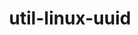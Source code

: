 ---
title: "util-linux-uuid"
layout: cache
categories: [package, develop-2024-12-22]
meta: {"versions": ["2.40.2"], "compilers": ["gcc@=10.5.0", "gcc@=11.1.0", "gcc@=11.4.0", "gcc@=12.3.0", "gcc@=12.4.0", "gcc@=13.2.0", "gcc@=13.3.0", "gcc@=7.3.1", "gcc@=7.5.0", "gcc@=9.4.0", "oneapi@=2024.1.0", "oneapi@=2024.2.1"], "oss": ["amzn2", "centos7", "rhel8", "ubuntu18.04", "ubuntu20.04", "ubuntu22.04", "ubuntu24.04"], "platforms": ["linux"], "targets": ["aarch64", "neoverse_v1", "neoverse_v2", "ppc64le", "x86_64_v3", "x86_64_v4"], "stacks": ["aws-isc", "aws-isc-aarch64", "aws-pcluster-neoverse_v1", "aws-pcluster-x86_64_v4", "bootstrap-x86_64-linux-gnu", "build_systems", "data-vis-sdk", "developer-tools-aarch64-linux-gnu", "developer-tools-x86_64_v3-linux-gnu", "e4s", "e4s-neoverse-v2", "e4s-oneapi", "e4s-power", "e4s-rocm-external", "ml-linux-aarch64-cpu", "ml-linux-aarch64-cuda", "ml-linux-x86_64-cpu", "ml-linux-x86_64-cuda", "ml-linux-x86_64-rocm", "radiuss", "radiuss-aws", "radiuss-aws-aarch64", "root", "tutorial"], "num_specs": 18, "num_specs_by_stack": {"radiuss-aws-aarch64": 1, "root": 18, "aws-isc-aarch64": 1, "aws-pcluster-neoverse_v1": 1, "aws-pcluster-x86_64_v4": 4, "radiuss-aws": 1, "aws-isc": 1, "developer-tools-x86_64_v3-linux-gnu": 1, "developer-tools-aarch64-linux-gnu": 1, "build_systems": 1, "radiuss": 1, "e4s-power": 1, "data-vis-sdk": 1, "e4s-neoverse-v2": 1, "tutorial": 2, "e4s": 1, "e4s-rocm-external": 1, "e4s-oneapi": 1, "ml-linux-aarch64-cuda": 1, "ml-linux-aarch64-cpu": 1, "ml-linux-x86_64-rocm": 1, "ml-linux-x86_64-cpu": 1, "ml-linux-x86_64-cuda": 1, "bootstrap-x86_64-linux-gnu": 1}}
spec_details: [{"hash": "aquvm6ptsagmf6vtzshv3uqr7lxsigay", "compiler": "gcc@=7.3.1", "versions": ["2.40.2"], "os": "amzn2", "platform": "linux", "target": "aarch64", "variants": ["build_system=autotools"], "stacks": ["radiuss-aws-aarch64", "root", "aws-isc-aarch64"], "size": "-", "tarball": "https://binaries.spack.io/develop-2024-12-22/build_cache/linux-amzn2-aarch64/gcc-7.3.1/util-linux-uuid-2.40.2/linux-amzn2-aarch64-gcc-7.3.1-util-linux-uuid-2.40.2-aquvm6ptsagmf6vtzshv3uqr7lxsigay.spack"}, {"hash": "kjil5ofmqvjodj63wthbzmzarbz27r7j", "compiler": "gcc@=12.4.0", "versions": ["2.40.2"], "os": "amzn2", "platform": "linux", "target": "neoverse_v1", "variants": ["build_system=autotools"], "stacks": ["root", "aws-pcluster-neoverse_v1"], "size": "-", "tarball": "https://binaries.spack.io/develop-2024-12-22/build_cache/linux-amzn2-neoverse_v1/gcc-12.4.0/util-linux-uuid-2.40.2/linux-amzn2-neoverse_v1-gcc-12.4.0-util-linux-uuid-2.40.2-kjil5ofmqvjodj63wthbzmzarbz27r7j.spack"}, {"hash": "tocy7qqd4gvfdlxqvt4avckydhuk5yhi", "compiler": "gcc@=12.4.0", "versions": ["2.40.2"], "os": "amzn2", "platform": "linux", "target": "x86_64_v3", "variants": ["build_system=autotools"], "stacks": ["root", "aws-pcluster-x86_64_v4"], "size": "-", "tarball": "https://binaries.spack.io/develop-2024-12-22/build_cache/linux-amzn2-x86_64_v3/gcc-12.4.0/util-linux-uuid-2.40.2/linux-amzn2-x86_64_v3-gcc-12.4.0-util-linux-uuid-2.40.2-tocy7qqd4gvfdlxqvt4avckydhuk5yhi.spack"}, {"hash": "x4nhoyoxevzzmwgs7mb23cdld4izfill", "compiler": "gcc@=7.3.1", "versions": ["2.40.2"], "os": "amzn2", "platform": "linux", "target": "x86_64_v3", "variants": ["build_system=autotools"], "stacks": ["radiuss-aws", "root", "aws-isc"], "size": "-", "tarball": "https://binaries.spack.io/develop-2024-12-22/build_cache/linux-amzn2-x86_64_v3/gcc-7.3.1/util-linux-uuid-2.40.2/linux-amzn2-x86_64_v3-gcc-7.3.1-util-linux-uuid-2.40.2-x4nhoyoxevzzmwgs7mb23cdld4izfill.spack"}, {"hash": "2uh3cdom3fkkr375pxmv7n55yun7qoxk", "compiler": "oneapi@=2024.1.0", "versions": ["2.40.2"], "os": "amzn2", "platform": "linux", "target": "x86_64_v3", "variants": ["build_system=autotools"], "stacks": ["root", "aws-pcluster-x86_64_v4"], "size": "-", "tarball": "https://binaries.spack.io/develop-2024-12-22/build_cache/linux-amzn2-x86_64_v3/oneapi-2024.1.0/util-linux-uuid-2.40.2/linux-amzn2-x86_64_v3-oneapi-2024.1.0-util-linux-uuid-2.40.2-2uh3cdom3fkkr375pxmv7n55yun7qoxk.spack"}, {"hash": "y36j7u3hndbrzvqxmkil7adarnhugail", "compiler": "gcc@=12.4.0", "versions": ["2.40.2"], "os": "amzn2", "platform": "linux", "target": "x86_64_v4", "variants": ["build_system=autotools"], "stacks": ["root", "aws-pcluster-x86_64_v4"], "size": "-", "tarball": "https://binaries.spack.io/develop-2024-12-22/build_cache/linux-amzn2-x86_64_v4/gcc-12.4.0/util-linux-uuid-2.40.2/linux-amzn2-x86_64_v4-gcc-12.4.0-util-linux-uuid-2.40.2-y36j7u3hndbrzvqxmkil7adarnhugail.spack"}, {"hash": "kowxxtjvqi3tnpbrdjk6i63nspqcw2vg", "compiler": "oneapi@=2024.1.0", "versions": ["2.40.2"], "os": "amzn2", "platform": "linux", "target": "x86_64_v4", "variants": ["build_system=autotools"], "stacks": ["root", "aws-pcluster-x86_64_v4"], "size": "-", "tarball": "https://binaries.spack.io/develop-2024-12-22/build_cache/linux-amzn2-x86_64_v4/oneapi-2024.1.0/util-linux-uuid-2.40.2/linux-amzn2-x86_64_v4-oneapi-2024.1.0-util-linux-uuid-2.40.2-kowxxtjvqi3tnpbrdjk6i63nspqcw2vg.spack"}, {"hash": "akk2bmllsjomvewvkecc6kzu2uox2vwm", "compiler": "gcc@=10.5.0", "versions": ["2.40.2"], "os": "centos7", "platform": "linux", "target": "x86_64_v3", "variants": ["build_system=autotools"], "stacks": ["root", "developer-tools-x86_64_v3-linux-gnu"], "size": "-", "tarball": "https://binaries.spack.io/develop-2024-12-22/build_cache/linux-centos7-x86_64_v3/gcc-10.5.0/util-linux-uuid-2.40.2/linux-centos7-x86_64_v3-gcc-10.5.0-util-linux-uuid-2.40.2-akk2bmllsjomvewvkecc6kzu2uox2vwm.spack"}, {"hash": "lnbnqst3ka2cm7y7nke36ufubqojgu5e", "compiler": "gcc@=13.3.0", "versions": ["2.40.2"], "os": "rhel8", "platform": "linux", "target": "aarch64", "variants": ["build_system=autotools"], "stacks": ["developer-tools-aarch64-linux-gnu", "root"], "size": "-", "tarball": "https://binaries.spack.io/develop-2024-12-22/build_cache/linux-rhel8-aarch64/gcc-13.3.0/util-linux-uuid-2.40.2/linux-rhel8-aarch64-gcc-13.3.0-util-linux-uuid-2.40.2-lnbnqst3ka2cm7y7nke36ufubqojgu5e.spack"}, {"hash": "z5vo4yy6xujezr6okydblik56yvgiwvf", "compiler": "gcc@=7.5.0", "versions": ["2.40.2"], "os": "ubuntu18.04", "platform": "linux", "target": "x86_64_v3", "variants": ["build_system=autotools"], "stacks": ["build_systems", "radiuss", "root"], "size": "-", "tarball": "https://binaries.spack.io/develop-2024-12-22/build_cache/linux-ubuntu18.04-x86_64_v3/gcc-7.5.0/util-linux-uuid-2.40.2/linux-ubuntu18.04-x86_64_v3-gcc-7.5.0-util-linux-uuid-2.40.2-z5vo4yy6xujezr6okydblik56yvgiwvf.spack"}, {"hash": "5htxtnsjcih63yqcktymytwrkktjrph2", "compiler": "gcc@=9.4.0", "versions": ["2.40.2"], "os": "ubuntu20.04", "platform": "linux", "target": "ppc64le", "variants": ["build_system=autotools"], "stacks": ["e4s-power", "root"], "size": "-", "tarball": "https://binaries.spack.io/develop-2024-12-22/build_cache/linux-ubuntu20.04-ppc64le/gcc-9.4.0/util-linux-uuid-2.40.2/linux-ubuntu20.04-ppc64le-gcc-9.4.0-util-linux-uuid-2.40.2-5htxtnsjcih63yqcktymytwrkktjrph2.spack"}, {"hash": "fzomcw2xbuljkkd5u4mjlkuvbi32e2bg", "compiler": "gcc@=11.1.0", "versions": ["2.40.2"], "os": "ubuntu20.04", "platform": "linux", "target": "x86_64_v3", "variants": ["build_system=autotools"], "stacks": ["root", "data-vis-sdk"], "size": "-", "tarball": "https://binaries.spack.io/develop-2024-12-22/build_cache/linux-ubuntu20.04-x86_64_v3/gcc-11.1.0/util-linux-uuid-2.40.2/linux-ubuntu20.04-x86_64_v3-gcc-11.1.0-util-linux-uuid-2.40.2-fzomcw2xbuljkkd5u4mjlkuvbi32e2bg.spack"}, {"hash": "yhsjm3gotp5ttr6jkqcx3wl4rcusjrm3", "compiler": "gcc@=11.4.0", "versions": ["2.40.2"], "os": "ubuntu22.04", "platform": "linux", "target": "neoverse_v2", "variants": ["build_system=autotools"], "stacks": ["root", "e4s-neoverse-v2"], "size": "-", "tarball": "https://binaries.spack.io/develop-2024-12-22/build_cache/linux-ubuntu22.04-neoverse_v2/gcc-11.4.0/util-linux-uuid-2.40.2/linux-ubuntu22.04-neoverse_v2-gcc-11.4.0-util-linux-uuid-2.40.2-yhsjm3gotp5ttr6jkqcx3wl4rcusjrm3.spack"}, {"hash": "ywzekswjxg3ww2qlkwgu7knxqqpxlipb", "compiler": "gcc@=11.4.0", "versions": ["2.40.2"], "os": "ubuntu22.04", "platform": "linux", "target": "x86_64_v3", "variants": ["build_system=autotools"], "stacks": ["tutorial", "root", "e4s", "e4s-rocm-external"], "size": "-", "tarball": "https://binaries.spack.io/develop-2024-12-22/build_cache/linux-ubuntu22.04-x86_64_v3/gcc-11.4.0/util-linux-uuid-2.40.2/linux-ubuntu22.04-x86_64_v3-gcc-11.4.0-util-linux-uuid-2.40.2-ywzekswjxg3ww2qlkwgu7knxqqpxlipb.spack"}, {"hash": "3u562jy5k236ltdu5q6yuvvylaakqp55", "compiler": "oneapi@=2024.2.1", "versions": ["2.40.2"], "os": "ubuntu22.04", "platform": "linux", "target": "x86_64_v3", "variants": ["build_system=autotools"], "stacks": ["e4s-oneapi", "root"], "size": "-", "tarball": "https://binaries.spack.io/develop-2024-12-22/build_cache/linux-ubuntu22.04-x86_64_v3/oneapi-2024.2.1/util-linux-uuid-2.40.2/linux-ubuntu22.04-x86_64_v3-oneapi-2024.2.1-util-linux-uuid-2.40.2-3u562jy5k236ltdu5q6yuvvylaakqp55.spack"}, {"hash": "geqqujokva3it2dr2pltrvl43k2423lf", "compiler": "gcc@=12.3.0", "versions": ["2.40.2"], "os": "ubuntu22.04", "platform": "linux", "target": "x86_64_v3", "variants": ["build_system=autotools"], "stacks": ["root", "tutorial"], "size": "-", "tarball": "https://binaries.spack.io/develop-2024-12-22/build_cache/linux-ubuntu22.04-x86_64_v3/gcc-12.3.0/util-linux-uuid-2.40.2/linux-ubuntu22.04-x86_64_v3-gcc-12.3.0-util-linux-uuid-2.40.2-geqqujokva3it2dr2pltrvl43k2423lf.spack"}, {"hash": "xwe6emqf4kypevjf5iha343bhwyqius6", "compiler": "gcc@=13.2.0", "versions": ["2.40.2"], "os": "ubuntu24.04", "platform": "linux", "target": "aarch64", "variants": ["build_system=autotools"], "stacks": ["ml-linux-aarch64-cuda", "ml-linux-aarch64-cpu", "root"], "size": "-", "tarball": "https://binaries.spack.io/develop-2024-12-22/build_cache/linux-ubuntu24.04-aarch64/gcc-13.2.0/util-linux-uuid-2.40.2/linux-ubuntu24.04-aarch64-gcc-13.2.0-util-linux-uuid-2.40.2-xwe6emqf4kypevjf5iha343bhwyqius6.spack"}, {"hash": "2c6kdfwtcbrf4u6kk4fovwwq5edegbzb", "compiler": "gcc@=13.2.0", "versions": ["2.40.2"], "os": "ubuntu24.04", "platform": "linux", "target": "x86_64_v3", "variants": ["build_system=autotools"], "stacks": ["ml-linux-x86_64-rocm", "ml-linux-x86_64-cpu", "ml-linux-x86_64-cuda", "bootstrap-x86_64-linux-gnu", "root"], "size": "-", "tarball": "https://binaries.spack.io/develop-2024-12-22/build_cache/linux-ubuntu24.04-x86_64_v3/gcc-13.2.0/util-linux-uuid-2.40.2/linux-ubuntu24.04-x86_64_v3-gcc-13.2.0-util-linux-uuid-2.40.2-2c6kdfwtcbrf4u6kk4fovwwq5edegbzb.spack"}]
---